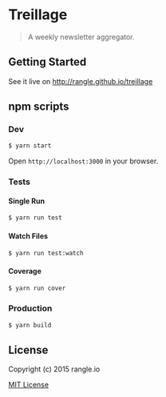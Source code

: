 # Treillage

> A weekly newsletter aggregator.

## Getting Started

See it live on http://rangle.github.io/treillage

## npm scripts

### Dev
```bash
$ yarn start
```

Open `http://localhost:3000` in your browser.

### Tests

#### Single Run
```bash
$ yarn run test
```

#### Watch Files
```bash
$ yarn run test:watch
```

#### Coverage
```bash
$ yarn run cover
```

### Production
```bash
$ yarn build
```

## License

Copyright (c) 2015 rangle.io

[MIT License][MIT]

[MIT]: ./LICENSE "Mit License"
